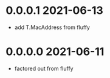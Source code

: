 0.0.0.1 2021-06-13
==================
- add T.MacAddress from fluffy

0.0.0.0 2021-06-11
==================
- factored out from fluffy
